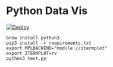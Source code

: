 # Python Data Vis

[![Deploy](https://www.herokucdn.com/deploy/button.svg)](https://heroku.com/deploy)

```
brew install python3
pip3 install -r requirements.txt
export MPLBACKEND="module://itermplot"
export ITERMPLOT=rv
python3 test.py
```
